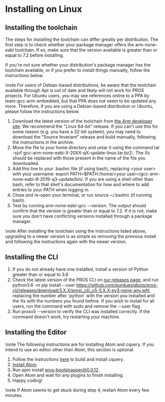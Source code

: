 # Installing on Linux

## Installing the toolchain

The steps for installing the toolchain can differ greatly per
distribution. The first step is to check whether your package manager
offers the arm-none-eabi toolchain. If so, make sure that the version
available is greater than or equal to 7.2 before installing.

If you're not sure whether your distribution's package manager has the
toolchain available, or if you prefer to install things manually, follow
the instructions below.

\note
For users of Debian-based distributions, be aware that the toolchain
available through Apt is out of date and likely will not work for PROS
projects. For Ubuntu users, you may see references online to a PPA by
team-gcc-arm-embedded, but that PPA does not seem to be updated any
more. Therefore, if you are using a Debian-based distribution or
Ubuntu, please follow the instructions below.

1.  Download the latest version of the toolchain from [the Arm developer
    site](https://developer.arm.com/tools-and-software/open-source-software/developer-tools/gnu-toolchain/gnu-rm/downloads).
    We recommend the "Linux 64-bit" release. If you can't use this for
    some reason (e.g. you have a 32-bit system), you may need to
    download the "Source Invariant" release and build manually,
    following the instructions in the archive.
2.  Move the file to your home directory and untar it using the command
    tar -xjvf gcc-arm-none-eabi-X-20XX-qX-update-linux.tar.bz2:. The Xs
    should be replaced with those present in the name of the file you
    downloaded.
3.  Add this line to your .bashrc file (if using bash), replacing
    \<your user\> with your username:
    export PATH=\$PATH:/home/\<your user\>/gcc-arm-none-eabi-8-2019-q3-update/bin/.
    If you are using a shell other than bash, refer to that shell's
    documentation for how and where to add entries to your PATH when
    logging in.
4.  Close and re-open your terminal, or run source \~/.bashrc (if
    running bash).
5.  Test by running arm-none-eabi-gcc --version. The output should
    confirm that the version is greater than or equal to 7.2. If it is
    not, make sure you don't have conflicting versions installed through
    a package manager.

\note
After installing the toolchain using the instructions listed above,
upgrading to a newer version is as simple as removing the previous
install and following the instructions again with the newer version.

## Installing the CLI

1.  If you do not already have one installed, install a version of
    Python greater than or equal to 3.6
2.  Check the latest version of the PROS CLI on [our releases
    page](https://github.com/purduesigbots/pros-cli3/releases/latest),
    and run
    python3.6 -m pip install --user https://github.com/purduesigbots/pros-cli/releases/download/3.X.X/pros\_cli\_v5-3.X.X-py3-none-any.whl,
    replacing the number after 'python' with the version you installed
    and the Xs with the numbers you found before. If you wish to install
    for all users, run the command with sudo and remove the --user flag.
3.  Run prosv5 --version to verify the CLI was installed correctly. If
    the command doesn't work, try restarting your machine.

## Installing the Editor

\note
The following instructions are for installing Atom and cquery. If you
intend to use an editor other than Atom, this section is optional.

1.  Follow the instructions
    [here](https://github.com/cquery-project/cquery/wiki/Building-cquery)
    to build and install cquery.
2.  [Install Atom](https://atom.io).
3.  Run apm install pros-bootstrapper@0.0.12.
4.  Open Atom and wait for any plugins to finish installing.
5.  Happy coding!

\note
If Atom seems to get stuck during step 4, restart Atom every few
minutes.
